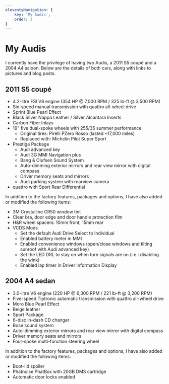 ```yaml
---
eleventyNavigation: {
    key: 'My Audis',
    order: 3
}
---
```


# My Audis

I currently have the privilege of having two Audis, a 2011 S5 coupé and a 2004 A4 saloon. Below are the details of both cars, along with links to pictures and blog posts.

## 2011 S5 coupé

* 4.2-litre FSI V8 engine (354 HP @ 7,000 RPM / 325 lb-ft @ 3,500 RPM)
* Six-speed manual transmission with quattro all-wheel drive
* Sprint Blue Pearl Effect
* Black Silver Nappa Leather / Silver Alcantara Inserts
* Carbon Fiber Inlays
* 19" five dual-spoke wheels with 255/35 summer performance
  * Original tires: Pirelli PZero Rosso (lasted ~17,000 miles)
  * Replaced with: Michelin Pilot Super Sport
* Prestige Package
  * Audi advanced key
  * Audi 3G MMI Navigation plus
  * Bang & Olufsen Sound System
  * Auto-dimming exterior mirrors and rear view mirror with digital compass
  * Driver memory seats and mirrors
  * Audi parking system with rearview camera
* quattro with Sport Rear Differential

In addition to the factory features, packages and options, I have also added or modified the following items:

* 3M Crystalline CR50 window tint
* Clear bra, door edge and door handle protection film
* H&R wheel spacers: 10mm front, 15mm rear
* VCDS Mods
  * Set the default Audi Drive Select to Individual
  * Enabled battery meter in MMI
  * Enabled convenience windows (open/close windows and tilting sunroof with Audi advanced key)
  * Set the LED DRL to stay on when turn signals are on (i.e.: disabling the wink)
  * Enabled lap timer in Driver Information Display

## 2004 A4 sedan

* 3.0-litre V6 engine (220 HP @ 6,300 RPM / 221 lb-ft @ 3,200 RPM)
* Five-speed Tiptronic automatic transmission with quattro all-wheel drive
* Moro Blue Pearl Effect
* Beige leather
* Sport Package
* 6-disc in-dash CD changer
* Bose sound system
* Auto-dimming exterior mirrors and rear view mirror with digital compass
* Driver memory seats and mirrors
* Four-spoke multi-function steering wheel

In addition to the factory features, packages and options, I have also added or modified the following items:

* Boot-lid spoiler
* Phatnoise PhatBox with 20GB DMS cartridge
* Automatic door locks enabled
